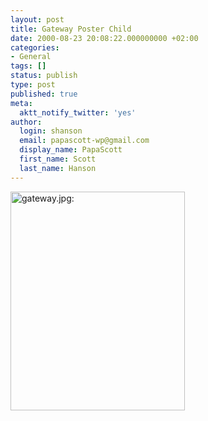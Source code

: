 ```yaml
---
layout: post
title: Gateway Poster Child
date: 2000-08-23 20:08:22.000000000 +02:00
categories:
- General
tags: []
status: publish
type: post
published: true
meta:
  aktt_notify_twitter: 'yes'
author:
  login: shanson
  email: papascott-wp@gmail.com
  display_name: PapaScott
  first_name: Scott
  last_name: Hanson
---
```

<p><img src="https://www.papascott.de/wordpress/wp-content/uploads/2000/08/poster.jpg" height="350" width="279" border="0" alt="gateway.jpg: " /></p>
